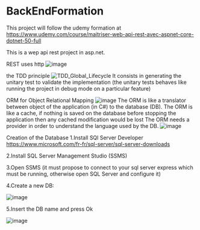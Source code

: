 # BackEndFormation

This project will follow the udemy formation at https://www.udemy.com/course/maitriser-web-api-rest-avec-aspnet-core-dotnet-50-full

This is a wep api rest project in asp.net.

REST uses http
![image](https://github.com/Ystalard/BackEndFormation/assets/58308727/ef40d4da-0587-43d7-9b30-74c713fadd68)


the TDD principle
![TDD_Global_Lifecycle](https://github.com/Ystalard/BackEndFormation/assets/58308727/249da9ef-ab6d-44e2-b893-aa5ffd55bab9)
It consists in generating the unitary test to validate the implementation (the unitary tests behaves like running the project in debug mode on a particular feature)

ORM for Object Relational Mapping
![image](https://github.com/Ystalard/BackEndFormation/assets/58308727/45380884-de47-4a16-a8a3-4de46e7aadc1)
The ORM is like a translator between object of the application (in C#) to the database (DB).
The ORM is like a cache, if nothing is saved on the database before stopping the application then any cached modification would be lost 
The ORM needs a provider in order to understand the language used by the DB.
![image](https://github.com/Ystalard/BackEndFormation/assets/58308727/6c43f5d9-6826-41d8-a730-1104dcffd44c)

Creation of the Database
1.Install SQl Server Developer https://www.microsoft.com/fr-fr/sql-server/sql-server-downloads

2.Install SQL Server Management Studio (SSMS)

3.Open SSMS (it must propose to connect to your sql server express which must be running, otherwise open SQL Server and configure it)

4.Create a new DB:

![image](https://github.com/Ystalard/BackEndFormation/assets/58308727/6cf6c604-f9f7-4dee-8151-a133601b537d)

5.Insert the DB name and press Ok

![image](https://github.com/Ystalard/BackEndFormation/assets/58308727/e1580e9a-3ead-415d-94ca-a305bf8065af)


